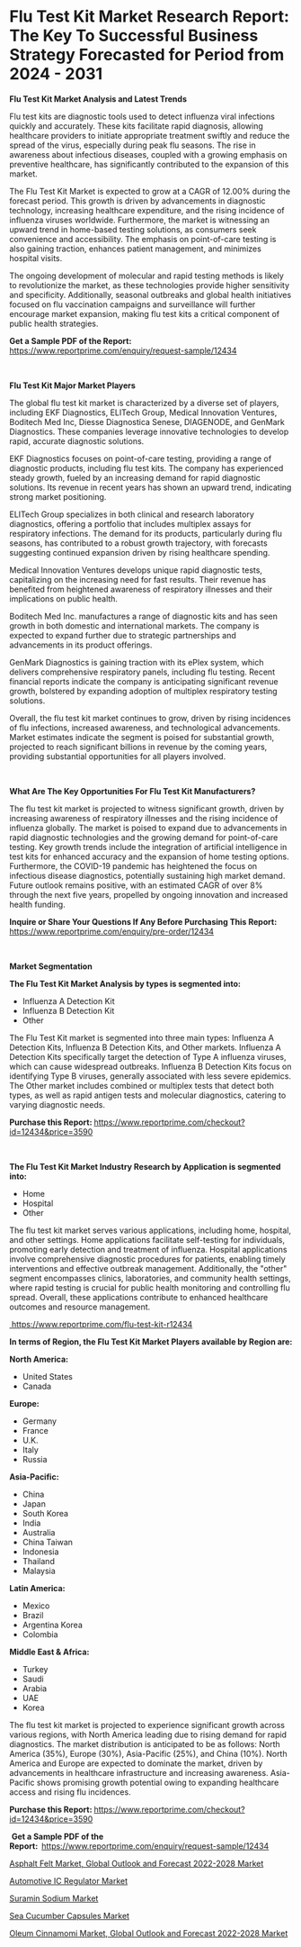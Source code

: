 <p><h1>Flu Test Kit Market Research Report: The Key To Successful Business Strategy Forecasted for Period from 2024 - 2031</h1></p><p><strong>Flu Test Kit Market Analysis and Latest Trends</strong></p>
<p><p>Flu test kits are diagnostic tools used to detect influenza viral infections quickly and accurately. These kits facilitate rapid diagnosis, allowing healthcare providers to initiate appropriate treatment swiftly and reduce the spread of the virus, especially during peak flu seasons. The rise in awareness about infectious diseases, coupled with a growing emphasis on preventive healthcare, has significantly contributed to the expansion of this market.</p><p>The Flu Test Kit Market is expected to grow at a CAGR of 12.00% during the forecast period. This growth is driven by advancements in diagnostic technology, increasing healthcare expenditure, and the rising incidence of influenza viruses worldwide. Furthermore, the market is witnessing an upward trend in home-based testing solutions, as consumers seek convenience and accessibility. The emphasis on point-of-care testing is also gaining traction, enhances patient management, and minimizes hospital visits.</p><p>The ongoing development of molecular and rapid testing methods is likely to revolutionize the market, as these technologies provide higher sensitivity and specificity. Additionally, seasonal outbreaks and global health initiatives focused on flu vaccination campaigns and surveillance will further encourage market expansion, making flu test kits a critical component of public health strategies.</p></p>
<p><strong>Get a Sample PDF of the Report:&nbsp;</strong> <a href="https://www.reportprime.com/enquiry/request-sample/12434">https://www.reportprime.com/enquiry/request-sample/12434</a></p>
<p>&nbsp;</p>
<p><strong>Flu Test Kit Major Market Players</strong></p>
<p><p>The global flu test kit market is characterized by a diverse set of players, including EKF Diagnostics, ELITech Group, Medical Innovation Ventures, Boditech Med Inc, Diesse Diagnostica Senese, DIAGENODE, and GenMark Diagnostics. These companies leverage innovative technologies to develop rapid, accurate diagnostic solutions.</p><p>EKF Diagnostics focuses on point-of-care testing, providing a range of diagnostic products, including flu test kits. The company has experienced steady growth, fueled by an increasing demand for rapid diagnostic solutions. Its revenue in recent years has shown an upward trend, indicating strong market positioning.</p><p>ELITech Group specializes in both clinical and research laboratory diagnostics, offering a portfolio that includes multiplex assays for respiratory infections. The demand for its products, particularly during flu seasons, has contributed to a robust growth trajectory, with forecasts suggesting continued expansion driven by rising healthcare spending.</p><p>Medical Innovation Ventures develops unique rapid diagnostic tests, capitalizing on the increasing need for fast results. Their revenue has benefited from heightened awareness of respiratory illnesses and their implications on public health.</p><p>Boditech Med Inc. manufactures a range of diagnostic kits and has seen growth in both domestic and international markets. The company is expected to expand further due to strategic partnerships and advancements in its product offerings.</p><p>GenMark Diagnostics is gaining traction with its ePlex system, which delivers comprehensive respiratory panels, including flu testing. Recent financial reports indicate the company is anticipating significant revenue growth, bolstered by expanding adoption of multiplex respiratory testing solutions.</p><p>Overall, the flu test kit market continues to grow, driven by rising incidences of flu infections, increased awareness, and technological advancements. Market estimates indicate the segment is poised for substantial growth, projected to reach significant billions in revenue by the coming years, providing substantial opportunities for all players involved.</p></p>
<p>&nbsp;</p>
<p><strong>What Are The Key Opportunities For Flu Test Kit Manufacturers?</strong></p>
<p><p>The flu test kit market is projected to witness significant growth, driven by increasing awareness of respiratory illnesses and the rising incidence of influenza globally. The market is poised to expand due to advancements in rapid diagnostic technologies and the growing demand for point-of-care testing. Key growth trends include the integration of artificial intelligence in test kits for enhanced accuracy and the expansion of home testing options. Furthermore, the COVID-19 pandemic has heightened the focus on infectious disease diagnostics, potentially sustaining high market demand. Future outlook remains positive, with an estimated CAGR of over 8% through the next five years, propelled by ongoing innovation and increased health funding.</p></p>
<p><strong>Inquire or Share Your Questions If Any Before Purchasing This Report:</strong> <a href="https://www.reportprime.com/enquiry/pre-order/12434">https://www.reportprime.com/enquiry/pre-order/12434</a></p>
<p>&nbsp;</p>
<p><strong>Market Segmentation</strong></p>
<p><strong>The Flu Test Kit Market Analysis by types is segmented into:</strong></p>
<p><ul><li>Influenza A Detection Kit</li><li>Influenza B Detection Kit</li><li>Other</li></ul></p>
<p><p>The Flu Test Kit market is segmented into three main types: Influenza A Detection Kits, Influenza B Detection Kits, and Other markets. Influenza A Detection Kits specifically target the detection of Type A influenza viruses, which can cause widespread outbreaks. Influenza B Detection Kits focus on identifying Type B viruses, generally associated with less severe epidemics. The Other market includes combined or multiplex tests that detect both types, as well as rapid antigen tests and molecular diagnostics, catering to varying diagnostic needs.</p></p>
<p><strong>Purchase this Report:&nbsp;</strong><a href="https://www.reportprime.com/checkout?id=12434&price=3590">https://www.reportprime.com/checkout?id=12434&price=3590</a></p>
<p>&nbsp;</p>
<p><strong>The Flu Test Kit Market Industry Research by Application is segmented into:</strong></p>
<p><ul><li>Home</li><li>Hospital</li><li>Other</li></ul></p>
<p><p>The flu test kit market serves various applications, including home, hospital, and other settings. Home applications facilitate self-testing for individuals, promoting early detection and treatment of influenza. Hospital applications involve comprehensive diagnostic procedures for patients, enabling timely interventions and effective outbreak management. Additionally, the "other" segment encompasses clinics, laboratories, and community health settings, where rapid testing is crucial for public health monitoring and controlling flu spread. Overall, these applications contribute to enhanced healthcare outcomes and resource management.</p></p>
<p><a href="https://www.reportprime.com/flu-test-kit-r12434">&nbsp;https://www.reportprime.com/flu-test-kit-r12434</a></p>
<p><strong>In terms of Region, the Flu Test Kit Market Players available by Region are:</strong></p>
<p>
    <p> <strong> North America: </strong>
        <ul>
            <li>United States</li>
            <li>Canada</li>
        </ul>
        </p> 
    <p> <strong> Europe: </strong>
        <ul>
            <li>Germany</li>
            <li>France</li>
            <li>U.K.</li>
            <li>Italy</li>
            <li>Russia</li>
        </ul>
        </p> 
    <p> <strong> Asia-Pacific: </strong>
        <ul>
            <li>China</li>
            <li>Japan</li>
            <li>South Korea</li>
            <li>India</li>
            <li>Australia</li>
            <li>China Taiwan</li>
            <li>Indonesia</li>
            <li>Thailand</li>
            <li>Malaysia</li>
        </ul>
        </p> 
    <p> <strong> Latin America: </strong>
        <ul>
            <li>Mexico</li>
            <li>Brazil</li>
            <li>Argentina Korea</li>
            <li>Colombia</li>
        </ul>
        </p> 
    <p> <strong> Middle East & Africa: </strong>
        <ul>
            <li>Turkey</li>
            <li>Saudi</li>
            <li>Arabia</li>
            <li>UAE</li>
            <li>Korea</li>
        </ul>
    </p>
    </p>
<p><p>The flu test kit market is projected to experience significant growth across various regions, with North America leading due to rising demand for rapid diagnostics. The market distribution is anticipated to be as follows: North America (35%), Europe (30%), Asia-Pacific (25%), and China (10%). North America and Europe are expected to dominate the market, driven by advancements in healthcare infrastructure and increasing awareness. Asia-Pacific shows promising growth potential owing to expanding healthcare access and rising flu incidences.</p></p>
<p><strong>Purchase this Report: </strong><a href="https://www.reportprime.com/checkout?id=12434&price=3590">https://www.reportprime.com/checkout?id=12434&price=3590</a></p>
<p>&nbsp;<strong>Get a Sample PDF of the Report:&nbsp;&nbsp;</strong><a href="https://www.reportprime.com/enquiry/request-sample/12434">https://www.reportprime.com/enquiry/request-sample/12434</a></p>
<p><strong></strong></p>
<p><p><a href="https://www.linkedin.com/pulse/global-market-pulse-trends-growth-analysis-asphalt-felt-outlook-blgte?trackingId=IYOwFNj%2BS0euxPZmxhu1%2BQ%3D%3D">Asphalt Felt Market, Global Outlook and Forecast 2022-2028 Market</a></p><p><a href="https://issuu.com/reportprime-2/docs/automotive-ic-regulator-market-size_2211a255eed7e4">Automotive IC Regulator Market</a></p><p><a href="https://medium.com/@goldapearce28ryuytr/strategic-market-insights-navigating-the-global-suramin-sodium-market-landscape-2024-2031-56a9092c56c0">Suramin Sodium Market</a></p><p><a href="https://medium.com/@thadnader_5170/global-sea-cucumber-capsules-market-status-2024-2031-and-forecast-by-region-product-end-use-bea98f134851">Sea Cucumber Capsules Market</a></p><p><a href="https://www.linkedin.com/pulse/oleum-cinnamomi-market-global-outlook-forecast-2022-2028-analysis-hsm2e?trackingId=JYuInf%2FISXWM1tBWsaDY4A%3D%3D">Oleum Cinnamomi Market, Global Outlook and Forecast 2022-2028 Market</a></p></p>